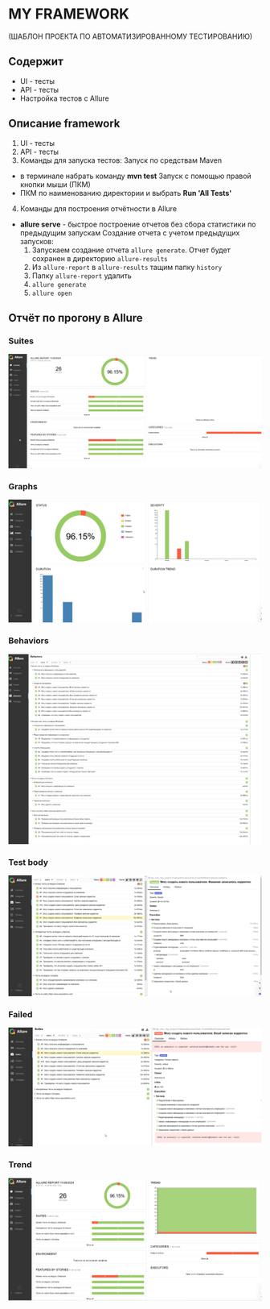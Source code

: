 # MY FRAMEWORK
(ШАБЛОН ПРОЕКТА ПО АВТОМАТИЗИРОВАННОМУ ТЕСТИРОВАНИЮ)

## Содержит
* UI - тесты
* API - тесты
* Настройка тестов с Allure

## Описание framework
1. UI - тесты
2. API - тесты
3. Команды для запуска тестов:
Запуск по средствам Maven
 - в терминале набрать команду 
    **mvn test**
Запуск с помощью правой кнопки мыши (ПКМ)
 - ПКМ по наименованию директории и выбрать **Run 'All Tests'**
4. Команды для построения отчётности в Allure
 - **allure serve** - быстрое построение отчетов без сбора статистики по предыдущим запускам
Создание отчета с учетом предыдущих запусков:
   1. Запускаем создание отчета `allure generate`. Отчет будет сохранен в директорию `allure-results`
   2. Из `allure-report` в `allure-results` тащим папку `history`
   3. Папку `allure-report` удалить
   4. `allure generate`
   5. `allure open`
 
## Отчёт по прогону в Allure
### Suites

![Suites](./src/test/resources/img/Allure_report_Suites.jpg)

### Graphs
![Graphs](./src/test/resources/img/Allure_report_Graphs.jpg)

### Behaviors
![Behaviors](./src/test/resources/img/Allure_report_Behaviors.jpg)

### Test body
![Allure report Test body](./src/test/resources/img/Allure_report_Test_body.jpg)

### Failed
![Allure report Failed](./src/test/resources/img/Allure_report_Failed.jpg)

### Trend
![Allure report Trend](./src/test/resources/img/Allure_report_Trend.jpg)
